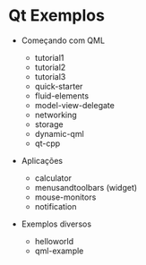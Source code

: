 # Qt Exemplos

- Começando com QML
    - tutorial1
    - tutorial2
    - tutorial3
    - quick-starter
    - fluid-elements
    - model-view-delegate
    - networking
    - storage
    - dynamic-qml
    - qt-cpp

- Aplicações
    - calculator
    - menusandtoolbars (widget)
    - mouse-monitors
    - notification

- Exemplos diversos
    - helloworld
    - qml-example

